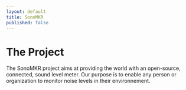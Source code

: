 ```yaml
---
layout: default
title: SonoMKR
published: false
---
```


# [](#header-1)The Project

The SonoMKR project aims at providing the world with an open-source, connected, sound level meter.
Our purpose is to enable any person or organization to monitor noise levels in their environnement.

# [](#header-1)

